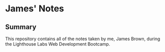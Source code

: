 # James' Notes

## Summary
This repository contains all of the notes taken by me, James Brown, during the Lighthouse Labs Web Development Bootcamp.

